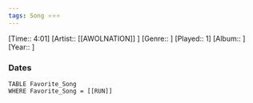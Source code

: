 ```yaml
---
tags: Song ⭐⭐⭐ 
---
```

[Time:: 4:01]
[Artist:: [[AWOLNATION]] ]
[Genre:: ]
[Played:: 1]
[Album:: ]
[Year:: ]
### Dates
````dataview
TABLE Favorite_Song
WHERE Favorite_Song = [[RUN]]
````